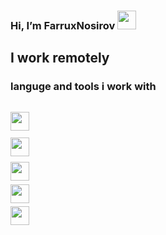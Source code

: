 ###  Hi, I’m FarruxNosirov <img src="https://media.giphy.com/media/hvRJCLFzcasrR4ia7z/giphy.gif" width="30px"/>
## I work remotely <br/>

### languge and tools i work with

<code> <img src="https://cdn-icons-png.flaticon.com/512/919/919827.png?w=360" width="30px"/> <code/>
  <code> <img src="https://cdn-icons-png.flaticon.com/512/919/919827.png?w=360" width="30px"/> <code/>
    <code> <img src="https://cdn-icons-png.flaticon.com/512/919/919827.png?w=360" width="30px"/> <code/>
      <code> <img src="https://cdn-icons-png.flaticon.com/512/919/919827.png?w=360" width="30px"/> <code/>
        <code> <img src="https://cdn-icons-png.flaticon.com/512/919/919827.png?w=360" width="30px"/> <code/>
